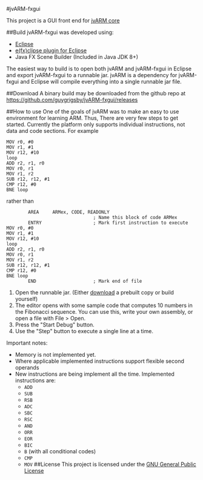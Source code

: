 #jvARM-fxgui

This project is a GUI front end for [jvARM core](https://github.com/guygrigsby/jvARM)

##Build
jvARM-fxgui was developed using:
* [Eclipse](https://eclipse.org/) 
* [e(fx)clipse plugin for Eclipse](https://www.eclipse.org/efxclipse/index.html)
* Java FX Scene Builder (Included in Java JDK 8+)

The easiest way to build is to open both jvARM and jvARM-fxgui in Eclipse and export jvARM-fxgui to a runnable jar. jvARM is a dependency for jvARM-fxgui and Eclipse will compile everything into a single runnable jar file.

##Download
A binary build may be downloaded from the github repo at https://github.com/guygrigsby/jvARM-fxgui/releases

##How to use
One of the goals of jvARM was to make an easy to use environment for learning ARM. Thus, There are very few steps to get started. Currently the platform only supports individual instructions, not data and code sections. For example
```assembly
MOV r0, #0
MOV r1, #1
MOV r12, #10
loop
ADD r2, r1, r0
MOV r0, r1
MOV r1, r2
SUB r12, r12, #1
CMP r12, #0
BNE loop
```
rather than
```assembly
        AREA     ARMex, CODE, READONLY
                                ; Name this block of code ARMex
        ENTRY                   ; Mark first instruction to execute
MOV r0, #0
MOV r1, #1
MOV r12, #10
loop
ADD r2, r1, r0
MOV r0, r1
MOV r1, r2
SUB r12, r12, #1
CMP r12, #0
BNE loop
        END                     ; Mark end of file
```
1. Open the runnable jar. (Either [download](https://github.com/guygrigsby/jvARM-fxgui/releases) a prebuilt copy or build yourself)
2. The editor opens with some sample code that computes 10 numbers in the Fibonacci sequence. You can use this, write your own assembly, or open a file with File > Open.
3. Press the "Start Debug" button.
4. Use the "Step" button to execute a single line at a time. 

Important notes:
* Memory is not implemented yet.
* Where applicable implemented instructions support flexible second operands
* New instructions are being implement all the time. Implemented instructions are:
  * `ADD`
  * `SUB`
  * `RSB`
  * `ADC`
  * `SBC`
  * `RSC`
  * `AND`
  * `ORR`
  * `EOR`
  * `BIC`
  * `B` (with all conditional codes)
  * `CMP`
  * `MOV`
##License
This project is licensed under the [GNU General Public License](https://www.gnu.org/copyleft/gpl.html)
